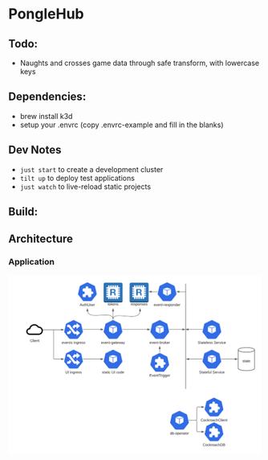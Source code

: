 # PongleHub

## Todo:

- Naughts and crosses game data through safe transform, with lowercase keys

## Dependencies:

- brew install k3d
- setup your .envrc (copy .envrc-example and fill in the blanks)

## Dev Notes

- `just start` to create a development cluster
- `tilt up` to deploy test applications
- `just watch` to live-reload static projects 

## Build:

## Architecture

### Application

![](docs/pongle-architecture.png)
